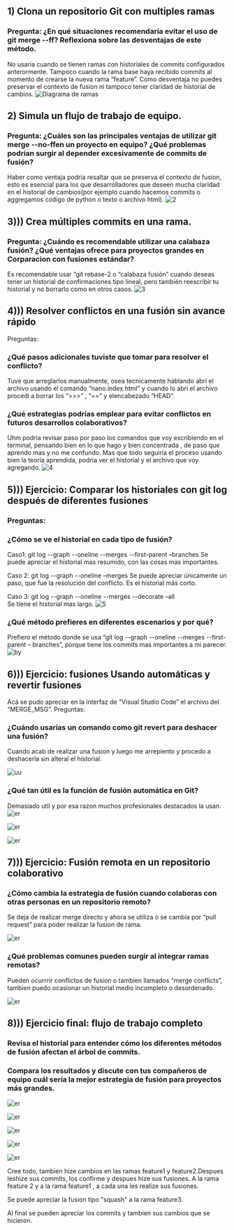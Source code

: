 ## 1) Clona un repositorio Git con multiples ramas

### Pregunta: ¿En qué situaciones recomendaría evitar el uso de git merge --ff? Reflexiona sobre las desventajas de este método. 
No usaria cuando se tienen ramas con historiales de commits configurados  anterormente. Tampoco cuando la rama base haya recibido commits al momento de 
crearse la nueva rama “feature”. Como desventaja no puedes preservar el contexto de fusion ni tampoco tener claridad de historial de cambios. 
![Diagrama de ramas](https://github.com/BiancaMT957/Desarrollo-de-Software/blob/main/Archivo5/img/imagen1.png?raw=true)


## 2)  Simula un flujo de trabajo de equipo.  
### Pregunta: ¿Cuáles son las principales ventajas de utilizar git merge --no-ffen un proyecto en equipo? ¿Qué problemas podrían surgir al depender excesivamente de commits de fusión?  
Haber como ventaja podria resaltar que se preserva el contexto de fusion, esto es esencial para los que desarrolladores que deseen mucha claridad en el historial de cambios(por ejemplo cuando hacemos commits o aggregamos codigo de python o texto o archivo html).
![2](https://github.com/BiancaMT957/Desarrollo-de-Software/blob/main/Archivo5/img/imagen2.png?raw=true)


## 3)))  Crea múltiples commits en una rama.  
### Pregunta: ¿Cuándo es recomendable utilizar una calabaza fusión? ¿Qué ventajas ofrece para proyectos grandes en Corparacion con fusiones estándar?
Es recomendable usar “git rebase-2 o “calabaza fusión” cuando deseas tener un historial de confirmaciones tipo lineal, pero también reescribir tu historial y no borrarlo como en otros casos. 
![3](https://github.com/BiancaMT957/Desarrollo-de-Software/blob/main/Archivo5/img/imagen3.png?raw=true)

## 4)))  Resolver conflictos en una fusión sin avance rápido 
Preguntas: 
### ¿Qué pasos adicionales tuviste que tomar para resolver el conflicto? 
Tuve que arreglarlos manualmente, osea tecnicamente hablando abri el archivo usando el comando “nano.index.html” y cuando lo abri el archivo procedi a borrar los “>>>” , “==” y elencabezado “HEAD”.  

###  ¿Qué estrategias podrías emplear para evitar conflictos en futuros desarrollos colaborativos? 
Uhm podria revisar paso por paso los comandos que voy escribiendo en el terminal, pensando bien en lo que hago y bien concentrada , de paso que aprendo mas y no me confundo. Mas que todo seguiría  el proceso usando bien la teoría aprendida, podria ver el historial y el archivo que voy agregando. 
![4](https://github.com/BiancaMT957/Desarrollo-de-Software/blob/main/Archivo5/img/imagen4.png?raw=true)

## 5))) Ejercicio: Comparar los historiales con git log después de diferentes fusiones 
### Preguntas: 
### ¿Cómo se ve el historial en cada tipo de fusión? 
Caso1:  git log --graph --oneline --merges --first-parent –branches 
Se puede apreciar el historial mas resumido, con las cosas mas importantes. 
 
Caso 2: git log --graph --oneline –merges 
Se puede apreciar únicamente un paso, que fue la resolución del conflicto. Es el 
historial más corto. 
 
Caso 3: git log --graph --oneline --merges --decorate –all  
Se tiene el historial mas largo. 
![5](https://github.com/BiancaMT957/Desarrollo-de-Software/blob/main/Archivo5/img/imagen5.png) 
###  ¿Qué método prefieres en diferentes escenarios y por qué? 
Prefiero el método donde se usa “git log --graph --oneline --merges --first-parent –
branches”, porque tiene los commits mas importantes a mi parecer. 
![by](https://github.com/BiancaMT957/Desarrollo-de-Software/blob/main/Archivo5/img/imagen5b.png)
## 6))) Ejercicio: fusiones Usando automáticas y revertir fusiones 
  
Acá se pudo apreciar en la interfaz de “Visual Studio Code” el archivo del “MERGE_MSG”. 
Preguntas: 
### ¿Cuándo usarías un comando como git revert para deshacer una fusión? 
Cuando acab de realizar una fusion y luego me arrepiento y procedo a deshacerla 
sin alteral el historial. 

![uu](https://github.com/BiancaMT957/Desarrollo-de-Software/blob/main/Archivo5/img/imagen6a.png)

###  ¿Qué tan útil es la función de fusión automática en Git? 
Demasiado util y por esa razon muchos profesionales destacados la usan.  
![er](https://github.com/BiancaMT957/Desarrollo-de-Software/blob/main/Archivo5/img/imagen6b.png)

![er](https://github.com/BiancaMT957/Desarrollo-de-Software/blob/main/Archivo5/img/imagen6c.png)

![er](https://github.com/BiancaMT957/Desarrollo-de-Software/blob/main/Archivo5/img/imagen6d.png)


## 7)))  Ejercicio: Fusión remota en un repositorio colaborativo 
### ¿Cómo cambia la estrategia de fusión cuando colaboras con otras personas en un repositorio remoto? 
Se deja de realizar merge directo y ahora se utiliza o se cambia por “pull request” para poder realizar la fusion de rama.

![er](https://github.com/BiancaMT957/Desarrollo-de-Software/blob/main/Archivo5/img/imagen7a.png)
### ¿Qué problemas comunes pueden surgir al integrar ramas remotas? 
Pueden ocurrrir conflictos de fusion o tambien llamados “merge conflicts”, tambien puedo ocasionar un historial medio incompleto o desordenado.  


![er](https://github.com/BiancaMT957/Desarrollo-de-Software/blob/main/Archivo5/img/imagen7c.png)
## 8))) Ejercicio final: flujo de trabajo completo
### Revisa el historial para entender cómo los diferentes métodos de fusión afectan el árbol de commits. 
### Compara los resultados y discute con tus compañeros de equipo cuál sería la mejor estrategia de fusión para proyectos más grandes.

 
![er](https://github.com/BiancaMT957/Desarrollo-de-Software/blob/main/Archivo5/img/imagen8a.png)

![er](https://github.com/BiancaMT957/Desarrollo-de-Software/blob/main/Archivo5/img/imagen8b.png)

 
![er](https://github.com/BiancaMT957/Desarrollo-de-Software/blob/main/Archivo5/img/imagen8c.png)



![er](https://github.com/BiancaMT957/Desarrollo-de-Software/blob/main/Archivo5/img/imagen8cpng.png)



![er](https://github.com/BiancaMT957/Desarrollo-de-Software/blob/main/Archivo5/img/imagen8d.png)


Cree todo, tambien hize cambios en las ramas feature1 y feature2.Despues leshize sus commits, los confirme y despues hize sus fusiones.
A la rama feature 2 y a la rama feature1 , a cada una les realize sus fusiones.
 
Se puede apreciar la fusion tipo "squash" a la rama feature3.


Al final se pueden apreciar los commits y tambien sus cambios que se hicieron.

 
 

  
  


 

 

